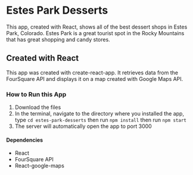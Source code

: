 # Estes Park Desserts
This app, created with React, shows all of the best dessert shops in Estes Park, Colorado. Estes Park is a great tourist spot in the Rocky Mountains that has great shopping and candy stores. 

## Created with React
This app was created with create-react-app. It retrieves data from the FourSquare API and displays it on a map created with Google Maps API.

### How to Run this App

1. Download the files
2. In the terminal, navigate to the directory where you installed the app, type `cd estes-park-desserts` then run `npm install` then run `npm start`
3. The server will automatically open the app to port 3000

#### Dependencies

- React
- FourSquare API
- React-google-maps
